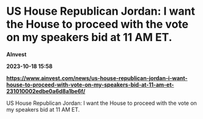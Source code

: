 # US House Republican Jordan: I want the House to proceed with the vote on my speakers bid at 11 AM ET.
**AInvest**

**2023-10-18 15:58**

**https://www.ainvest.com/news/us-house-republican-jordan-i-want-house-to-proceed-with-vote-on-my-speakers-bid-at-11-am-et-231010002edbe0a6d8a1be6f/**

US House Republican Jordan: I want the House to proceed with the vote on my speakers bid at 11 AM ET.